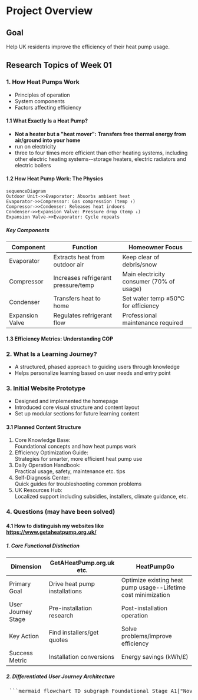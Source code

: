 # Project Overview
## Goal
Help UK residents improve the efficiency of their heat pump usage.

## Research Topics of Week 01
### 1. How Heat Pumps Work
- Principles of operation
- System components
- Factors affecting efficiency

#### 1.1 What Exactly Is a Heat Pump?
- <b>Not a heater but a "heat mover": Transfers free thermal energy from air/ground into your home</b>
- run on electricity
- three to four times more efficient than other heating systems, including other electric heating systems--storage heaters, electric radiators and electric boilers

#### 1.2 How Heat Pump Work: The Physics
```mermaid
sequenceDiagram
Outdoor Unit->>Evaporator: Absorbs ambient heat
Evaporator->>Compressor: Gas compression (temp ↑)
Compressor->>Condenser: Releases heat indoors
Condenser->>Expansion Valve: Pressure drop (temp ↓)
Expansion Valve->>Evaporator: Cycle repeats
```
##### Key Components
| Component        | Function                             | Homeowner Focus                                   |
|------------------|--------------------------------------|---------------------------------------------------|
| Evaporator       | Extracts heat from outdoor air       | Keep clear of debris/snow                         |
| Compressor       | Increases refrigerant pressure/temp  | Main electricity consumer (70% of usage)          |
| Condenser        | Transfers heat to home               | Set water temp ≤50°C for efficiency               |
| Expansion Valve  | Regulates refrigerant flow           | Professional maintenance required                 |


#### 1.3 Efficiency Metrics: Understanding COP




### 2. What Is a Learning Journey?
- A structured, phased approach to guiding users through knowledge
- Helps personalize learning based on user needs and entry point

### 3. Initial Website Prototype
- Designed and implemented the homepage
- Introduced core visual structure and content layout
- Set up modular sections for future learning content

#### 3.1 Planned Content Structure
1. Core Knowledge Base: </br>Foundational concepts and how heat pumps work
2. Efficiency Optimization Guide: </br>Strategies for smarter, more efficient heat pump use
3. Daily Operation Handbook: </br>Practical usage, safety, maintenance etc. tips
4. Self-Diagnosis Center: </br>Quick guides for troubleshooting common problems
5. UK Resources Hub: </br>Localized support including subsidies, installers, climate guidance, etc.

### 4. Questions (may have been solved)
#### 4.1 How to distinguish my websites like https://www.getaheatpump.org.uk/

##### 1. Core Functional Distinction
| Dimension | GetAHeatPump.org.uk etc. | HeatPumpGo|
|-|-|-|
| Primary Goal | Drive heat pump installations | Optimize existing heat pump usage--Lifetime cost minimization |
| User Journey Stage | Pre-installation research | Post-installation operation |
| Key Action | Find installers/get quotes | Solve problems/improve efficiency |
| Success Metric | Installation conversions | Energy savings (kWh/£) |

##### 2. Differentiated User Journey Architecture
<pre> ```mermaid flowchart TD subgraph Foundational Stage A1["Novice: What is a heat pump?"] --> A2["5-min Essential Primer"] end subgraph Optimization Stage B1["Active User: How to set up?"] --> B2["Personalized Settings Advisor"] end subgraph Mastery Stage C1["Advanced User: Maximize savings?"] --> C2["Live COP Tracking + AI Optimization"] end ``` </pre>
